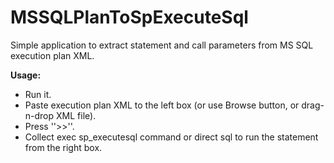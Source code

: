 # MSSQLPlanToSpExecuteSql

Simple application to extract statement and call parameters from MS SQL execution plan XML.



**Usage:**

- Run it.
- Paste execution plan XML to the left box (or use Browse button, or drag-n-drop XML file).
- Press ''>>''.
- Collect exec sp_executesql command or direct sql to run the statement from the right box.
